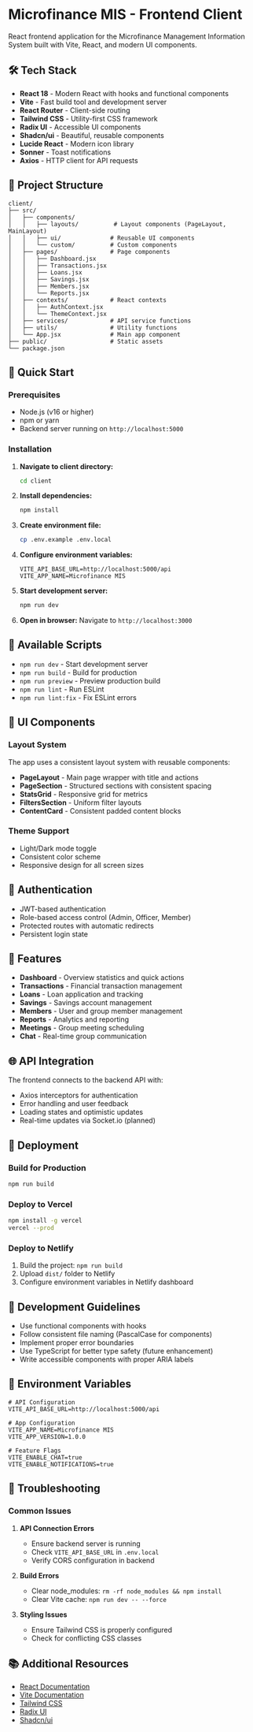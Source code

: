 # Microfinance MIS - Frontend Client

React frontend application for the Microfinance Management Information System built with Vite, React, and modern UI components.

## 🛠️ Tech Stack

- **React 18** - Modern React with hooks and functional components
- **Vite** - Fast build tool and development server
- **React Router** - Client-side routing
- **Tailwind CSS** - Utility-first CSS framework
- **Radix UI** - Accessible UI components
- **Shadcn/ui** - Beautiful, reusable components
- **Lucide React** - Modern icon library
- **Sonner** - Toast notifications
- **Axios** - HTTP client for API requests

## 📁 Project Structure

```
client/
├── src/
│   ├── components/
│   │   ├── layouts/          # Layout components (PageLayout, MainLayout)
│   │   ├── ui/              # Reusable UI components
│   │   └── custom/          # Custom components
│   ├── pages/               # Page components
│   │   ├── Dashboard.jsx
│   │   ├── Transactions.jsx
│   │   ├── Loans.jsx
│   │   ├── Savings.jsx
│   │   ├── Members.jsx
│   │   └── Reports.jsx
│   ├── contexts/            # React contexts
│   │   ├── AuthContext.jsx
│   │   └── ThemeContext.jsx
│   ├── services/            # API service functions
│   ├── utils/               # Utility functions
│   └── App.jsx              # Main app component
├── public/                  # Static assets
└── package.json
```

## 🚀 Quick Start

### Prerequisites
- Node.js (v16 or higher)
- npm or yarn
- Backend server running on `http://localhost:5000`

### Installation

1. **Navigate to client directory:**
   ```bash
   cd client
   ```

2. **Install dependencies:**
   ```bash
   npm install
   ```

3. **Create environment file:**
   ```bash
   cp .env.example .env.local
   ```

4. **Configure environment variables:**
   ```env
   VITE_API_BASE_URL=http://localhost:5000/api
   VITE_APP_NAME=Microfinance MIS
   ```

5. **Start development server:**
   ```bash
   npm run dev
   ```

6. **Open in browser:**
   Navigate to `http://localhost:3000`

## 📜 Available Scripts

- `npm run dev` - Start development server
- `npm run build` - Build for production
- `npm run preview` - Preview production build
- `npm run lint` - Run ESLint
- `npm run lint:fix` - Fix ESLint errors

## 🎨 UI Components

### Layout System
The app uses a consistent layout system with reusable components:

- **PageLayout** - Main page wrapper with title and actions
- **PageSection** - Structured sections with consistent spacing
- **StatsGrid** - Responsive grid for metrics
- **FiltersSection** - Uniform filter layouts
- **ContentCard** - Consistent padded content blocks

### Theme Support
- Light/Dark mode toggle
- Consistent color scheme
- Responsive design for all screen sizes

## 🔐 Authentication

- JWT-based authentication
- Role-based access control (Admin, Officer, Member)
- Protected routes with automatic redirects
- Persistent login state

## 📱 Features

- **Dashboard** - Overview statistics and quick actions
- **Transactions** - Financial transaction management
- **Loans** - Loan application and tracking
- **Savings** - Savings account management
- **Members** - User and group member management
- **Reports** - Analytics and reporting
- **Meetings** - Group meeting scheduling
- **Chat** - Real-time group communication

## 🌐 API Integration

The frontend connects to the backend API with:
- Axios interceptors for authentication
- Error handling and user feedback
- Loading states and optimistic updates
- Real-time updates via Socket.io (planned)

## 🚀 Deployment

### Build for Production
```bash
npm run build
```

### Deploy to Vercel
```bash
npm install -g vercel
vercel --prod
```

### Deploy to Netlify
1. Build the project: `npm run build`
2. Upload `dist/` folder to Netlify
3. Configure environment variables in Netlify dashboard

## 🔧 Development Guidelines

- Use functional components with hooks
- Follow consistent file naming (PascalCase for components)
- Implement proper error boundaries
- Use TypeScript for better type safety (future enhancement)
- Write accessible components with proper ARIA labels

## 📝 Environment Variables

```env
# API Configuration
VITE_API_BASE_URL=http://localhost:5000/api

# App Configuration
VITE_APP_NAME=Microfinance MIS
VITE_APP_VERSION=1.0.0

# Feature Flags
VITE_ENABLE_CHAT=true
VITE_ENABLE_NOTIFICATIONS=true
```

## 🐛 Troubleshooting

### Common Issues

1. **API Connection Errors**
   - Ensure backend server is running
   - Check `VITE_API_BASE_URL` in `.env.local`
   - Verify CORS configuration in backend

2. **Build Errors**
   - Clear node_modules: `rm -rf node_modules && npm install`
   - Clear Vite cache: `npm run dev -- --force`

3. **Styling Issues**
   - Ensure Tailwind CSS is properly configured
   - Check for conflicting CSS classes

## 📚 Additional Resources

- [React Documentation](https://react.dev/)
- [Vite Documentation](https://vitejs.dev/)
- [Tailwind CSS](https://tailwindcss.com/)
- [Radix UI](https://www.radix-ui.com/)
- [Shadcn/ui](https://ui.shadcn.com/)
